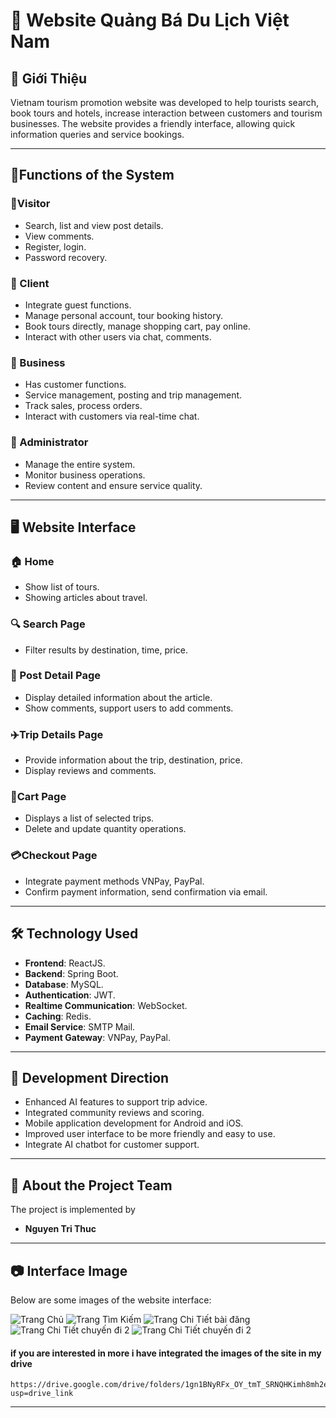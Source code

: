 # 📌 Website Quảng Bá Du Lịch Việt Nam

## 📝 Giới Thiệu
Vietnam tourism promotion website was developed to help tourists search, book tours and hotels, increase interaction between customers and tourism businesses. The website provides a friendly interface, allowing quick information queries and service bookings.

---

## 🎯Functions of the System

### 🔹Visitor
- Search, list and view post details.
- View comments.
- Register, login.
- Password recovery.

### 🔹 Client
- Integrate guest functions.
- Manage personal account, tour booking history.
- Book tours directly, manage shopping cart, pay online.
- Interact with other users via chat, comments.

### 🔹 Business
- Has customer functions.
- Service management, posting and trip management.
- Track sales, process orders.
- Interact with customers via real-time chat.

### 🔹 Administrator
- Manage the entire system.
- Monitor business operations.
- Review content and ensure service quality.

---

## 🖥️ Website Interface

### 🏠 Home
- Show list of tours.
- Showing articles about travel.

### 🔍 Search Page
- Filter results by destination, time, price.

### 📄 Post Detail Page
- Display detailed information about the article.
- Show comments, support users to add comments.

### ✈️Trip Details Page
- Provide information about the trip, destination, price.
- Display reviews and comments.

### 🛒Cart Page
- Displays a list of selected trips.
- Delete and update quantity operations.

### 💳Checkout Page
- Integrate payment methods VNPay, PayPal.
- Confirm payment information, send confirmation via email.

---

## 🛠️ Technology Used
- **Frontend**: ReactJS.
- **Backend**: Spring Boot.
- **Database**: MySQL.
- **Authentication**: JWT.
- **Realtime Communication**: WebSocket.
- **Caching**: Redis.
- **Email Service**: SMTP Mail.
- **Payment Gateway**: VNPay, PayPal.

---

## 🚀 Development Direction
- Enhanced AI features to support trip advice.
- Integrated community reviews and scoring.
- Mobile application development for Android and iOS.
- Improved user interface to be more friendly and easy to use.
- Integrate AI chatbot for customer support.

---

## 📜 About the Project Team
The project is implemented by
- **Nguyen Tri Thuc**

---

## 📷 Interface Image
Below are some images of the website interface:

![Trang Chủ](https://drive.google.com/file/d/1cFN6C9HCOg67QpbWp3fDfZ559a4ydl46/view?usp=sharing)
![Trang Tìm Kiếm](https://drive.google.com/file/d/12-Y_SPWMTU_5koJlMLwXh6srYuH5sMbw/view?usp=sharing)
![Trang Chi Tiết bài đăng](https://drive.google.com/file/d/1qwzGMKVolWD81rVyNPKpPfgEXqGZREw1/view?usp=sharing)
![Trang Chi Tiết chuyến đi 2](https://drive.google.com/file/d/1K0Vx9VD9Kn3zRIvxalmYlsL7bouL0-kq/view?usp=sharing)
![Trang Chi Tiết chuyến đi 2](https://drive.google.com/file/d/1hjdGRevauhVKMI5jZARUEIl1bevx-z_h/view?usp=sharing)
#### if you are interested in more i have integrated the images of the site in my drive
```
https://drive.google.com/drive/folders/1gn1BNyRFx_OY_tmT_SRNQHKimh8mh2eo?usp=drive_link
```
---
